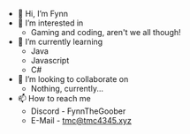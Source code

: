 - 👋 Hi, I’m Fynn
- 👀 I’m interested in 
     - Gaming and coding, aren't we all though! 
- 🌱 I’m currently learning 
     - Java
     - Javascript
     - C#
- 💞️ I’m looking to collaborate on 
     - Nothing, currently...
- 📫 How to reach me 
     - Discord - FynnTheGoober
     - E-Mail - tmc@tmc4345.xyz

<!---
what did you ✨ find ✨?
--->
